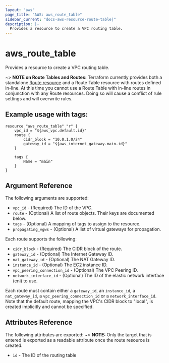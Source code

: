 ```yaml
---
layout: "aws"
page_title: "AWS: aws_route_table"
sidebar_current: "docs-aws-resource-route-table|"
description: |-
  Provides a resource to create a VPC routing table.
---
```


# aws\_route\_table

Provides a resource to create a VPC routing table.

~> **NOTE on Route Tables and Routes:** Terraform currently
provides both a standalone [Route resource](route.html) and a Route Table resource with routes
defined in-line. At this time you cannot use a Route Table with in-line routes
in conjunction with any Route resources. Doing so will cause
a conflict of rule settings and will overwrite rules.

## Example usage with tags:

```
resource "aws_route_table" "r" {
    vpc_id = "${aws_vpc.default.id}"
    route {
        cidr_block = "10.0.1.0/24"
        gateway_id = "${aws_internet_gateway.main.id}"
    }

	tags {
		Name = "main"
	}
}
```

## Argument Reference

The following arguments are supported:

* `vpc_id` - (Required) The ID of the VPC.
* `route` - (Optional) A list of route objects. Their keys are documented below.
* `tags` - (Optional) A mapping of tags to assign to the resource.
* `propagating_vgws` - (Optional) A list of virtual gateways for propagation.

Each route supports the following:

* `cidr_block` - (Required) The CIDR block of the route.
* `gateway_id` - (Optional) The Internet Gateway ID.
* `nat_gateway_id` - (Optional) The NAT Gateway ID.
* `instance_id` - (Optional) The EC2 instance ID.
* `vpc_peering_connection_id` - (Optional) The VPC Peering ID.
* `network_interface_id` - (Optional) The ID of the elastic network interface (eni) to use.

Each route must contain either a `gateway_id`, an `instance_id`, a `nat_gateway_id`, a
`vpc_peering_connection_id` or a `network_interface_id`. Note that the default route, mapping
the VPC's CIDR block to "local", is created implicitly and cannot be specified.

## Attributes Reference

The following attributes are exported:
~> **NOTE:** Only the target that is entered is exported as a readable
attribute once the route resource is created.

* `id` - The ID of the routing table
